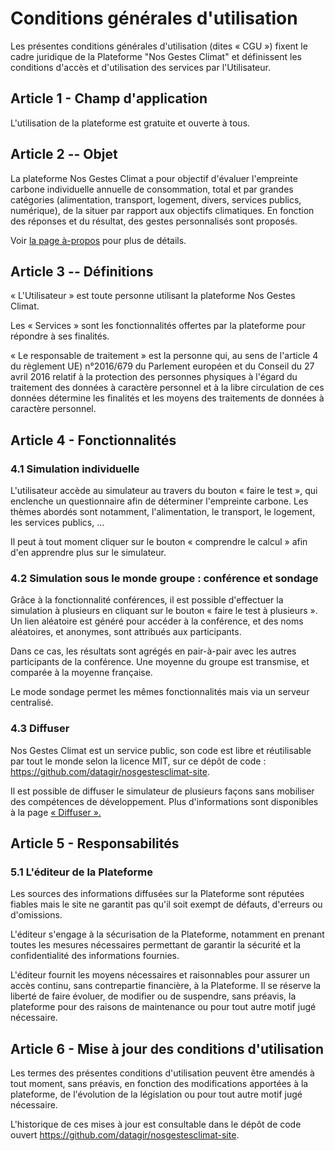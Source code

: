 # Conditions générales d'utilisation

Les présentes conditions générales d'utilisation (dites « CGU ») fixent
le cadre juridique de la Plateforme "Nos Gestes Climat" et définissent
les conditions d'accès et d'utilisation des services par l'Utilisateur.

## Article 1 - Champ d'application

L'utilisation de la plateforme est gratuite et ouverte à tous.

## Article 2 -- Objet

La plateforme Nos Gestes Climat a pour objectif d'évaluer l'empreinte
carbone individuelle annuelle de consommation, total et par grandes catégories
(alimentation, transport, logement, divers, services publics,
numérique), de la situer par rapport aux objectifs climatiques. En
fonction des réponses et du résultat, des gestes personnalisés sont
proposés.

Voir [la page à-propos](/à-propos) pour plus de détails.

## Article 3 -- Définitions

« L'Utilisateur » est toute personne utilisant la plateforme Nos Gestes
Climat.

Les « Services » sont les fonctionnalités offertes par la plateforme
pour répondre à ses finalités.

« Le responsable de traitement » est la personne qui, au sens de
l'article 4 du règlement UE) n°2016/679 du Parlement européen et du
Conseil du 27 avril 2016 relatif à la protection des personnes physiques
à l'égard du traitement des données à caractère personnel et à la libre
circulation de ces données détermine les finalités et les moyens des
traitements de données à caractère personnel.

## Article 4 - Fonctionnalités

### 4.1 Simulation individuelle

L'utilisateur accède au simulateur au travers du bouton « faire le
test », qui enclenche un questionnaire afin de déterminer l'empreinte
carbone. Les thèmes abordés sont notamment, l'alimentation, le
transport, le logement, les services publics, ...

Il peut à tout moment cliquer sur le bouton « comprendre le calcul »
afin d'en apprendre plus sur le simulateur.

### 4.2 Simulation sous le monde groupe : conférence et sondage

Grâce à la fonctionnalité conférences, il est possible d'effectuer la
simulation à plusieurs en cliquant sur le bouton « faire le test à
plusieurs ». Un lien aléatoire est généré pour accéder à la conférence,
et des noms aléatoires, et anonymes, sont attribués aux participants.

Dans ce cas, les résultats sont agrégés en pair-à-pair avec les autres participants de
la conférence. Une moyenne du groupe est transmise, et comparée à la
moyenne française.

Le mode sondage permet les mêmes fonctionnalités mais via un serveur centralisé.

### 4.3 Diffuser

Nos Gestes Climat est un service public, son code est libre et
réutilisable par tout le monde selon la licence MIT, sur ce dépôt de code : https://github.com/datagir/nosgestesclimat-site.

Il est possible de diffuser le simulateur de plusieurs façons
sans mobiliser des compétences de développement. Plus d'informations
sont disponibles à la page
[« Diffuser ».](https://nosgestesclimat.fr/diffuser)

## Article 5 - Responsabilités

### 5.1 L'éditeur de la Plateforme

Les sources des informations diffusées sur la Plateforme sont réputées
fiables mais le site ne garantit pas qu'il soit exempt de défauts,
d'erreurs ou d'omissions.

L'éditeur s'engage à la sécurisation de la Plateforme, notamment en
prenant toutes les mesures nécessaires permettant de garantir la
sécurité et la confidentialité des informations fournies.

L'éditeur fournit les moyens nécessaires et raisonnables pour assurer un
accès continu, sans contrepartie financière, à la Plateforme. Il se
réserve la liberté de faire évoluer, de modifier ou de suspendre, sans
préavis, la plateforme pour des raisons de maintenance ou pour tout
autre motif jugé nécessaire.

## Article 6 - Mise à jour des conditions d'utilisation

Les termes des présentes conditions d'utilisation peuvent être amendés à
tout moment, sans préavis, en fonction des modifications apportées à la
plateforme, de l'évolution de la législation ou pour tout autre motif
jugé nécessaire.

L'historique de ces mises à jour est consultable dans le dépôt de code ouvert https://github.com/datagir/nosgestesclimat-site.
